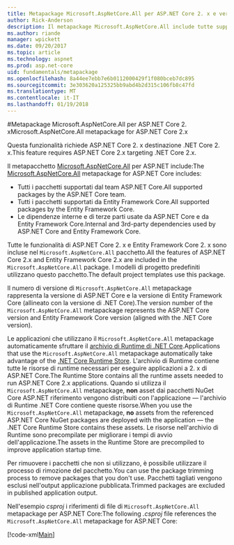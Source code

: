 ```yaml
---
title: Metapackage Microsoft.AspNetCore.All per ASP.NET Core 2. x e versioni successive
author: Rick-Anderson
description: Il metapackage Microsoft.AspNetCore.All include tutte supportate dei pacchetti di ASP.NET Core e di Entity Framework Core, con le relative dipendenze.
ms.author: riande
manager: wpickett
ms.date: 09/20/2017
ms.topic: article
ms.technology: aspnet
ms.prod: asp.net-core
uid: fundamentals/metapackage
ms.openlocfilehash: 8a44ee7ebb7e6b0112000429f1f080bceb7dc895
ms.sourcegitcommit: 3e303620a125325bb9abd4b2d315c106fb8c47fd
ms.translationtype: MT
ms.contentlocale: it-IT
ms.lasthandoff: 01/19/2018
---
```

#<a name="microsoftaspnetcoreall-metapackage-for-aspnet-core-2x"></a><span data-ttu-id="9c59f-103">Metapackage Microsoft.AspNetCore.All per ASP.NET Core 2. x</span><span class="sxs-lookup"><span data-stu-id="9c59f-103">Microsoft.AspNetCore.All metapackage for ASP.NET Core 2.x</span></span>

<span data-ttu-id="9c59f-104">Questa funzionalità richiede ASP.NET Core 2. x destinazione .NET Core 2. x.</span><span class="sxs-lookup"><span data-stu-id="9c59f-104">This feature requires ASP.NET Core 2.x targeting .NET Core 2.x.</span></span>

<span data-ttu-id="9c59f-105">Il metapacchetto [Microsoft.AspNetCore.All](https://www.nuget.org/packages/Microsoft.AspNetCore.All) per ASP.NET include:</span><span class="sxs-lookup"><span data-stu-id="9c59f-105">The [Microsoft.AspNetCore.All](https://www.nuget.org/packages/Microsoft.AspNetCore.All) metapackage for ASP.NET Core includes:</span></span>

* <span data-ttu-id="9c59f-106">Tutti i pacchetti supportati dal team ASP.NET Core.</span><span class="sxs-lookup"><span data-stu-id="9c59f-106">All supported packages by the ASP.NET Core team.</span></span>
* <span data-ttu-id="9c59f-107">Tutti i pacchetti supportati da Entity Framework Core.</span><span class="sxs-lookup"><span data-stu-id="9c59f-107">All supported packages by the Entity Framework Core.</span></span> 
* <span data-ttu-id="9c59f-108">Le dipendenze interne e di terze parti usate da ASP.NET Core e da Entity Framework Core.</span><span class="sxs-lookup"><span data-stu-id="9c59f-108">Internal and 3rd-party dependencies used by ASP.NET Core and Entity Framework Core.</span></span> 

<span data-ttu-id="9c59f-109">Tutte le funzionalità di ASP.NET Core 2. x e Entity Framework Core 2. x sono incluse nel `Microsoft.AspNetCore.All` pacchetto.</span><span class="sxs-lookup"><span data-stu-id="9c59f-109">All the features of ASP.NET Core 2.x and Entity Framework Core 2.x are included in the `Microsoft.AspNetCore.All` package.</span></span> <span data-ttu-id="9c59f-110">I modelli di progetto predefiniti utilizzano questo pacchetto.</span><span class="sxs-lookup"><span data-stu-id="9c59f-110">The default project templates use this package.</span></span>

<span data-ttu-id="9c59f-111">Il numero di versione di `Microsoft.AspNetCore.All` metapackage rappresenta la versione di ASP.NET Core e la versione di Entity Framework Core (allineato con la versione di .NET Core).</span><span class="sxs-lookup"><span data-stu-id="9c59f-111">The version number of the `Microsoft.AspNetCore.All` metapackage represents the ASP.NET Core version and Entity Framework Core version (aligned with the .NET Core version).</span></span>

<span data-ttu-id="9c59f-112">Le applicazioni che utilizzano il `Microsoft.AspNetCore.All` metapackage automaticamente sfruttare il [archivio di Runtime di .NET Core](https://docs.microsoft.com/dotnet/core/deploying/runtime-store).</span><span class="sxs-lookup"><span data-stu-id="9c59f-112">Applications that use the `Microsoft.AspNetCore.All` metapackage automatically take advantage of the [.NET Core Runtime Store](https://docs.microsoft.com/dotnet/core/deploying/runtime-store).</span></span> <span data-ttu-id="9c59f-113">L'archivio di Runtime contiene tutte le risorse di runtime necessari per eseguire applicazioni a 2. x di ASP.NET Core.</span><span class="sxs-lookup"><span data-stu-id="9c59f-113">The Runtime Store contains all the runtime assets needed to run ASP.NET Core 2.x applications.</span></span> <span data-ttu-id="9c59f-114">Quando si utilizza il `Microsoft.AspNetCore.All` metapackage, **non** asset dai pacchetti NuGet Core ASP.NET riferimento vengono distribuiti con l'applicazione &mdash; l'archivio di Runtime .NET Core contiene queste risorse.</span><span class="sxs-lookup"><span data-stu-id="9c59f-114">When you use the `Microsoft.AspNetCore.All` metapackage, **no** assets from the referenced ASP.NET Core NuGet packages are deployed with the application &mdash; the .NET Core Runtime Store contains these assets.</span></span> <span data-ttu-id="9c59f-115">Le risorse nell'archivio di Runtime sono precompilate per migliorare i tempi di avvio dell'applicazione.</span><span class="sxs-lookup"><span data-stu-id="9c59f-115">The assets in the Runtime Store are precompiled to improve application startup time.</span></span>

<span data-ttu-id="9c59f-116">Per rimuovere i pacchetti che non si utilizzano, è possibile utilizzare il processo di rimozione del pacchetto.</span><span class="sxs-lookup"><span data-stu-id="9c59f-116">You can use the package trimming process to remove packages that you don't use.</span></span> <span data-ttu-id="9c59f-117">Pacchetti tagliati vengono esclusi nell'output applicazione pubblicata.</span><span class="sxs-lookup"><span data-stu-id="9c59f-117">Trimmed packages are excluded in published application output.</span></span>

<span data-ttu-id="9c59f-118">Nell'esempio *csproj* i riferimenti di file di `Microsoft.AspNetCore.All` metapackage per ASP.NET Core:</span><span class="sxs-lookup"><span data-stu-id="9c59f-118">The following *.csproj* file references the `Microsoft.AspNetCore.All` metapackage for ASP.NET Core:</span></span>

[!code-xml[Main](..\mvc\views\view-compilation\sample\MvcRazorCompileOnPublish2.csproj?highlight=9)]
